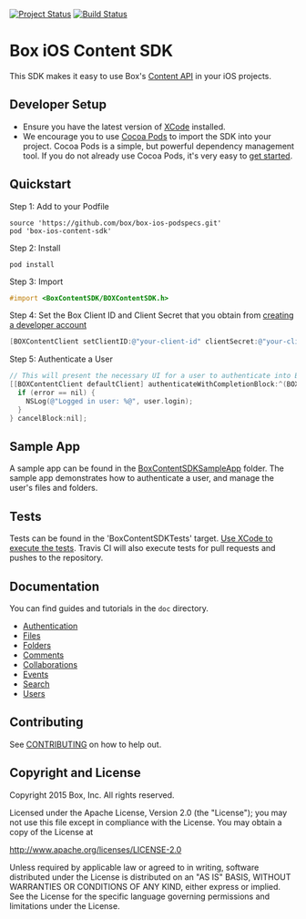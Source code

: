 [![Project Status](http://opensource.box.com/badges/active.svg)](http://opensource.box.com/badges)
[![Build Status](https://api.travis-ci.com/box/box-ios-content-sdk.svg?token=TSVGuRLzmJKtGXuAYZAC&branch=travis_yml)](https://magnum.travis-ci.com/box/box-ios-content-sdk)

Box iOS Content SDK
===================

This SDK makes it easy to use Box's [Content API](https://developers.box.com/docs/) in your iOS projects.

Developer Setup
---------------
* Ensure you have the latest version of [XCode](https://developer.apple.com/xcode/) installed.
* We encourage you to use [Cocoa Pods](http://cocoapods.org/) to import the SDK into your project. Cocoa Pods is a simple, but powerful dependency management tool. If you do not already use Cocoa Pods, it's very easy to [get started](http://guides.cocoapods.org/using/getting-started.html).

Quickstart
----------
Step 1: Add to your Podfile
```
source 'https://github.com/box/box-ios-podspecs.git'
pod 'box-ios-content-sdk'
```
Step 2: Install
```
pod install
```
Step 3: Import
```objectivec
#import <BoxContentSDK/BOXContentSDK.h>
```
Step 4: Set the Box Client ID and Client Secret that you obtain from [creating a developer account](http://developers.box.com/)
```objectivec
[BOXContentClient setClientID:@"your-client-id" clientSecret:@"your-client-secret"];
```
Step 5: Authenticate a User
```objectivec
// This will present the necessary UI for a user to authenticate into Box
[[BOXContentClient defaultClient] authenticateWithCompletionBlock:^(BOXUser *user, NSError *error) {
  if (error == nil) {
    NSLog(@"Logged in user: %@", user.login);
  }
} cancelBlock:nil];
```

Sample App
----------
A sample app can be found in the [BoxContentSDKSampleApp](../../tree/dev/BoxContentSDKSampleApp) folder. The sample app demonstrates how to authenticate a user, and manage the user's files and folders.

Tests
-----
Tests can be found in the 'BoxContentSDKTests' target. [Use XCode to execute the tests](https://developer.apple.com/library/ios/recipes/xcode_help-test_navigator/RunningTests/RunningTests.html#//apple_ref/doc/uid/TP40013329-CH4-SW1). Travis CI will also execute tests for pull requests and pushes to the repository.

Documentation
-------------
You can find guides and tutorials in the `doc` directory.

* [Authentication](doc/Authentication.md)
* [Files](doc/Files.md)
* [Folders](doc/Folders.md)
* [Comments](doc/Comments.md)
* [Collaborations](doc/Collaborations.md)
* [Events](doc/Events.md)
* [Search](doc/Search.md)
* [Users](doc/Users.md)


Contributing
------------
See [CONTRIBUTING](CONTRIBUTING.md) on how to help out.


Copyright and License
---------------------
Copyright 2015 Box, Inc. All rights reserved.

Licensed under the Apache License, Version 2.0 (the "License");
you may not use this file except in compliance with the License.
You may obtain a copy of the License at

   http://www.apache.org/licenses/LICENSE-2.0

Unless required by applicable law or agreed to in writing, software
distributed under the License is distributed on an "AS IS" BASIS,
WITHOUT WARRANTIES OR CONDITIONS OF ANY KIND, either express or implied.
See the License for the specific language governing permissions and
limitations under the License.
